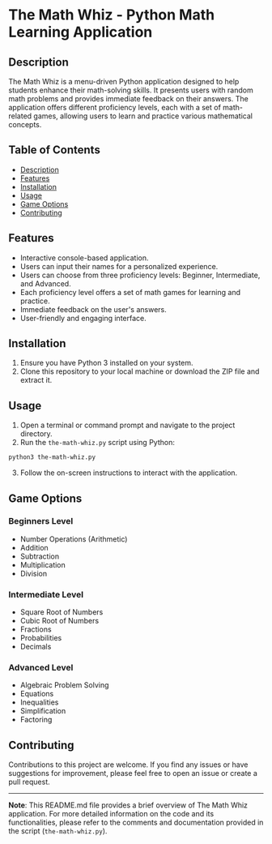 # The Math Whiz - Python Math Learning Application

## Description

The Math Whiz is a menu-driven Python application designed to help students enhance their math-solving skills. It presents users with random math problems and provides immediate feedback on their answers. The application offers different proficiency levels, each with a set of math-related games, allowing users to learn and practice various mathematical concepts.

## Table of Contents

- [Description](#description)
- [Features](#features)
- [Installation](#installation)
- [Usage](#usage)
- [Game Options](#game-options)
- [Contributing](#contributing)

## Features

- Interactive console-based application.
- Users can input their names for a personalized experience.
- Users can choose from three proficiency levels: Beginner, Intermediate, and Advanced.
- Each proficiency level offers a set of math games for learning and practice.
- Immediate feedback on the user's answers.
- User-friendly and engaging interface.

## Installation

1. Ensure you have Python 3 installed on your system.
2. Clone this repository to your local machine or download the ZIP file and extract it.

## Usage

1. Open a terminal or command prompt and navigate to the project directory.
2. Run the `the-math-whiz.py` script using Python:

```bash
python3 the-math-whiz.py
```

3. Follow the on-screen instructions to interact with the application.

## Game Options

### Beginners Level

- Number Operations (Arithmetic)
- Addition
- Subtraction
- Multiplication
- Division

### Intermediate Level

- Square Root of Numbers
- Cubic Root of Numbers
- Fractions
- Probabilities
- Decimals

### Advanced Level

- Algebraic Problem Solving
- Equations
- Inequalities
- Simplification
- Factoring

## Contributing

Contributions to this project are welcome. If you find any issues or have suggestions for improvement, please feel free to open an issue or create a pull request.


---

**Note**: This README.md file provides a brief overview of The Math Whiz application. For more detailed information on the code and its functionalities, please refer to the comments and documentation provided in the script (`the-math-whiz.py`).
